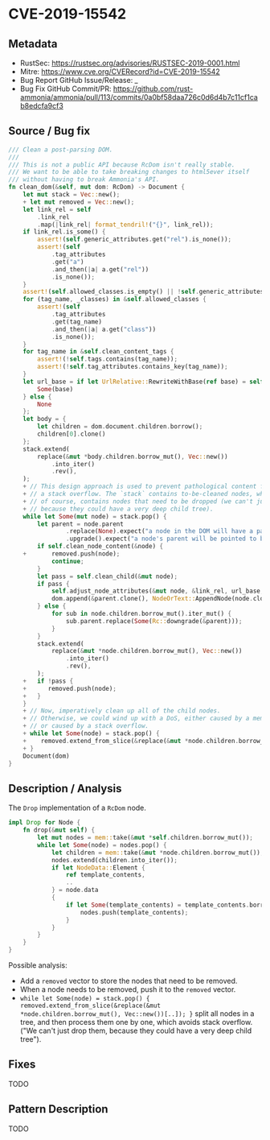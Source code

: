 # CVE-2019-15542

## Metadata

- RustSec: https://rustsec.org/advisories/RUSTSEC-2019-0001.html
- Mitre: https://www.cve.org/CVERecord?id=CVE-2019-15542
- Bug Report GitHub Issue/Release: \_
- Bug Fix GitHub Commit/PR: https://github.com/rust-ammonia/ammonia/pull/113/commits/0a0bf58daa726c0d6d4b7c11cf1cab8edcfa9cf3

## Source / Bug fix

```Rust
/// Clean a post-parsing DOM.
///
/// This is not a public API because RcDom isn't really stable.
/// We want to be able to take breaking changes to html5ever itself
/// without having to break Ammonia's API.
fn clean_dom(&self, mut dom: RcDom) -> Document {
    let mut stack = Vec::new();
    + let mut removed = Vec::new();
    let link_rel = self
        .link_rel
        .map(|link_rel| format_tendril!("{}", link_rel));
    if link_rel.is_some() {
        assert!(self.generic_attributes.get("rel").is_none());
        assert!(self
            .tag_attributes
            .get("a")
            .and_then(|a| a.get("rel"))
            .is_none());
    }
    assert!(self.allowed_classes.is_empty() || !self.generic_attributes.contains("class"));
    for (tag_name, _classes) in &self.allowed_classes {
        assert!(self
            .tag_attributes
            .get(tag_name)
            .and_then(|a| a.get("class"))
            .is_none());
    }
    for tag_name in &self.clean_content_tags {
        assert!(!self.tags.contains(tag_name));
        assert!(!self.tag_attributes.contains_key(tag_name));
    }
    let url_base = if let UrlRelative::RewriteWithBase(ref base) = self.url_relative {
        Some(base)
    } else {
        None
    };
    let body = {
        let children = dom.document.children.borrow();
        children[0].clone()
    };
    stack.extend(
        replace(&mut *body.children.borrow_mut(), Vec::new())
            .into_iter()
            .rev(),
    );
    + // This design approach is used to prevent pathological content from producing
    + // a stack overflow. The `stack` contains to-be-cleaned nodes, while `remove`,
    + // of course, contains nodes that need to be dropped (we can't just drop them,
    + // because they could have a very deep child tree).
    while let Some(mut node) = stack.pop() {
        let parent = node.parent
                .replace(None).expect("a node in the DOM will have a parent, except the root, which is not processed")
                .upgrade().expect("a node's parent will be pointed to by its parent (or the root pointer), and will not be dropped");
        if self.clean_node_content(&node) {
    +       removed.push(node);
            continue;
        }
        let pass = self.clean_child(&mut node);
        if pass {
            self.adjust_node_attributes(&mut node, &link_rel, url_base, self.id_prefix);
            dom.append(&parent.clone(), NodeOrText::AppendNode(node.clone()));
        } else {
            for sub in node.children.borrow_mut().iter_mut() {
                sub.parent.replace(Some(Rc::downgrade(&parent)));
            }
        }
        stack.extend(
            replace(&mut *node.children.borrow_mut(), Vec::new())
                .into_iter()
                .rev(),
        );
    +   if !pass {
    +      removed.push(node);
    +   }
    }
    + // Now, imperatively clean up all of the child nodes.
    + // Otherwise, we could wind up with a DoS, either caused by a memory leak,
    + // or caused by a stack overflow.
    + while let Some(node) = stack.pop() {
    +    removed.extend_from_slice(&replace(&mut *node.children.borrow_mut(), Vec::new())[..]);
    + }
    Document(dom)
}
```

## Description / Analysis

The `Drop` implementation of a `RcDom` node.

```Rust
impl Drop for Node {
    fn drop(&mut self) {
        let mut nodes = mem::take(&mut *self.children.borrow_mut());
        while let Some(node) = nodes.pop() {
            let children = mem::take(&mut *node.children.borrow_mut());
            nodes.extend(children.into_iter());
            if let NodeData::Element {
                ref template_contents,
                ..
            } = node.data
            {
                if let Some(template_contents) = template_contents.borrow_mut().take() {
                    nodes.push(template_contents);
                }
            }
        }
    }
}
```

Possible analysis:

- Add a `removed` vector to store the nodes that need to be removed.
- When a node needs to be removed, push it to the `removed` vector.
- `while let Some(node) = stack.pop() { removed.extend_from_slice(&replace(&mut *node.children.borrow_mut(), Vec::new())[..]); }` split all nodes in a tree, and then process them one by one, which avoids stack overflow.("We can't just drop them, because they could have a very deep child tree").

## Fixes

TODO

## Pattern Description

TODO

```

```
